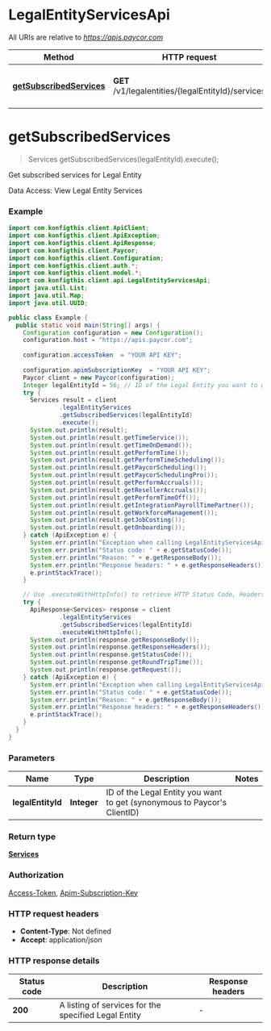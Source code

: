 # LegalEntityServicesApi

All URIs are relative to *https://apis.paycor.com*

| Method | HTTP request | Description |
|------------- | ------------- | -------------|
| [**getSubscribedServices**](LegalEntityServicesApi.md#getSubscribedServices) | **GET** /v1/legalentities/{legalEntityId}/services | Get subscribed services for Legal Entity |


<a name="getSubscribedServices"></a>
# **getSubscribedServices**
> Services getSubscribedServices(legalEntityId).execute();

Get subscribed services for Legal Entity

Data Access: View Legal Entity Services

### Example
```java
import com.konfigthis.client.ApiClient;
import com.konfigthis.client.ApiException;
import com.konfigthis.client.ApiResponse;
import com.konfigthis.client.Paycor;
import com.konfigthis.client.Configuration;
import com.konfigthis.client.auth.*;
import com.konfigthis.client.model.*;
import com.konfigthis.client.api.LegalEntityServicesApi;
import java.util.List;
import java.util.Map;
import java.util.UUID;

public class Example {
  public static void main(String[] args) {
    Configuration configuration = new Configuration();
    configuration.host = "https://apis.paycor.com";
    
    configuration.accessToken  = "YOUR API KEY";
    
    configuration.apimSubscriptionKey  = "YOUR API KEY";
    Paycor client = new Paycor(configuration);
    Integer legalEntityId = 56; // ID of the Legal Entity you want to get (synonymous to Paycor's ClientID)
    try {
      Services result = client
              .legalEntityServices
              .getSubscribedServices(legalEntityId)
              .execute();
      System.out.println(result);
      System.out.println(result.getTimeService());
      System.out.println(result.getTimeOnDemand());
      System.out.println(result.getPerformTime());
      System.out.println(result.getPerformTimeScheduling());
      System.out.println(result.getPaycorScheduling());
      System.out.println(result.getPaycorSchedulingPro());
      System.out.println(result.getPerformAccruals());
      System.out.println(result.getResellerAccruals());
      System.out.println(result.getPerformTimeOff());
      System.out.println(result.getIntegrationPayrollTimePartner());
      System.out.println(result.getWorkforceManagement());
      System.out.println(result.getJobCosting());
      System.out.println(result.getOnboarding());
    } catch (ApiException e) {
      System.err.println("Exception when calling LegalEntityServicesApi#getSubscribedServices");
      System.err.println("Status code: " + e.getStatusCode());
      System.err.println("Reason: " + e.getResponseBody());
      System.err.println("Response headers: " + e.getResponseHeaders());
      e.printStackTrace();
    }

    // Use .executeWithHttpInfo() to retrieve HTTP Status Code, Headers and Request
    try {
      ApiResponse<Services> response = client
              .legalEntityServices
              .getSubscribedServices(legalEntityId)
              .executeWithHttpInfo();
      System.out.println(response.getResponseBody());
      System.out.println(response.getResponseHeaders());
      System.out.println(response.getStatusCode());
      System.out.println(response.getRoundTripTime());
      System.out.println(response.getRequest());
    } catch (ApiException e) {
      System.err.println("Exception when calling LegalEntityServicesApi#getSubscribedServices");
      System.err.println("Status code: " + e.getStatusCode());
      System.err.println("Reason: " + e.getResponseBody());
      System.err.println("Response headers: " + e.getResponseHeaders());
      e.printStackTrace();
    }
  }
}

```

### Parameters

| Name | Type | Description  | Notes |
|------------- | ------------- | ------------- | -------------|
| **legalEntityId** | **Integer**| ID of the Legal Entity you want to get (synonymous to Paycor&#39;s ClientID) | |

### Return type

[**Services**](Services.md)

### Authorization

[Access-Token](../README.md#Access-Token), [Apim-Subscription-Key](../README.md#Apim-Subscription-Key)

### HTTP request headers

 - **Content-Type**: Not defined
 - **Accept**: application/json

### HTTP response details
| Status code | Description | Response headers |
|-------------|-------------|------------------|
| **200** | A listing of services for the specified Legal Entity |  -  |


